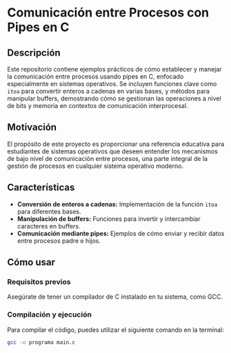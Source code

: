 # Comunicación entre Procesos con Pipes en C

## Descripción
Este repositorio contiene ejemplos prácticos de cómo establecer y manejar la comunicación entre procesos usando pipes en C, enfocado especialmente en sistemas operativos. Se incluyen funciones clave como `itoa` para convertir enteros a cadenas en varias bases, y métodos para manipular buffers, demostrando cómo se gestionan las operaciones a nivel de bits y memoria en contextos de comunicación interprocesal.

## Motivación
El propósito de este proyecto es proporcionar una referencia educativa para estudiantes de sistemas operativos que deseen entender los mecanismos de bajo nivel de comunicación entre procesos, una parte integral de la gestión de procesos en cualquier sistema operativo moderno.

## Características
- **Conversión de enteros a cadenas:** Implementación de la función `itoa` para diferentes bases.
- **Manipulación de buffers:** Funciones para invertir y intercambiar caracteres en buffers.
- **Comunicación mediante pipes:** Ejemplos de cómo enviar y recibir datos entre procesos padre e hijos.

## Cómo usar
### Requisitos previos
Asegúrate de tener un compilador de C instalado en tu sistema, como GCC.

### Compilación y ejecución
Para compilar el código, puedes utilizar el siguiente comando en la terminal:
```bash
gcc -o programa main.c
